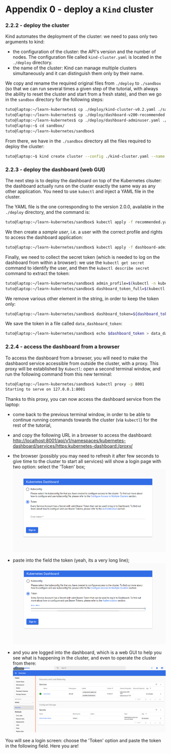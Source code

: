 # Appendix 0 - deploy a `Kind` cluster


### 2.2.2 - deploy the cluster

Kind automates the deployment of the cluster: we need to pass only two arguments to kind:

* the configuration of the cluster: the API's version and the number of nodes. The configuration file called `kind-cluster.yaml` is located in the `./deploy` directory.
* the name of the cluster: Kind can manage multiple clusters simultaneously and it can distinguish them only by their name.

We copy and rename the required original files from `./deploy` to `./sandbox` (so that we can run several times a given step of the tutorial, with always the ability to reset the cluster and start from a fresh state), and then we go in the `sandbox` directory for the following steps:

```bash
tuto@laptop:~/learn-kubernetes$ cp ./deploy/kind-cluster-v0.2.yaml ./sandbox/kind-cluster.yaml
tuto@laptop:~/learn-kubernetes$ cp ./deploy/dashboard-v200-recommended.yaml ./sandbox/recommended.yaml
tuto@laptop:~/learn-kubernetes$ cp ./deploy/dashboard-adminuser.yaml ./sandbox/dashboard-adminuser.yaml
tuto@laptop:~$ cd sandbox/
tuto@laptop:~/learn-kubernetes/sandbox$
```

From there, we have in the `./sandbox` directory all the files required to deploy the cluster:

```bash
tuto@laptop:~$ kind create cluster --config ./kind-cluster.yaml --name k8s-tuto
```

### 2.2.3 - deploy the dashboard (web GUI)

The next step is to deploy the dashboard on top of the Kubernetes clsuter: the dashboard actually runs on the cluster exactly the same way as any other application. You need to use `kubectl` and inject a YAML file in the cluster.

The YAML file is the one corresponding to the version 2.0.0, available in the `./deploy` directory, and the command is:

```bash
tuto@laptop:~/learn-kubernetes/sandbox$ kubectl apply -f recommended.yaml
```

We then create a *sample user*, i.e. a user with the correct profile and rights to access the dashboard application:

```bash
tuto@laptop:~/learn-kubernetes/sandbox$ kubectl apply -f dashboard-adminuser.yaml
```

Finally, we need to collect the secret token (which is needed to log on the dashboard from within a browser): we use the `kubectl get secret` command to identify the user, and then the `kubectl describe secret` command to extract the token:

```bash
tuto@laptop:~/learn-kubernetes/sandbox$ admin_profile=$(kubectl -n kubernetes-dashboard get secret | grep admin-user | awk '{print $1}')
tuto@laptop:~/learn-kubernetes/sandbox$ dashboard_token_full=$(kubectl -n kubernetes-dashboard describe secret $admin_profile | grep "token: ")
```
We remove various other element in the string, in order to keep the token only:

```bash
tuto@laptop:~/learn-kubernetes/sandbox$ dashboard_token=${dashboard_token_full#"token: "}
```

We save the token in a file called `data_dashboard_token`:

```bash
tuto@laptop:~/learn-kubernetes/sandbox$ echo $dashboard_token > data_dashboard_token
```

### 2.2.4 - access the dashboard from a browser

To access the dashboard from a browser, you will need to make the dashbaord service accessible from outside the cluster, with a proxy. This proxy will be established by `Kubectl`: open a second terminal window, and run the following command from this new terminal:

```bash
tuto@laptop:~/learn-kubernetes/sandbox$ kubectl proxy -p 8001
Starting to serve on 127.0.0.1:8001
```

Thanks to this proxy, you can now access the dashboard service from the laptop:
* come back to the previous terminal window, in order to be able to continue running commands towards the cluster (via `kubectl`) for the rest of the tutorial,
* and copy the following URL in a browser to access the dashboard:
  [http://localhost:8001/api/v1/namespaces/kubernetes-dashboard/services/https:kubernetes-dashboard:/proxy/](http://localhost:8001/api/v1/namespaces/kubernetes-dashboard/services/https:kubernetes-dashboard:/proxy/)

* the browser (possibly you may need to refresh it after few seconds to give time to the cluster to start all services) will show a login page with two option: select the 'Token' box;
![alt txt](./images/tuto-2-dashboard-login-1.png "Dashboard login page")
* paste into the field the token (yeah, its a very long line);
![alt txt](./images/tuto-2-dashboard-login-2.png "Dashboard login page - fill the token")
* and you are logged into the dashboard, which is a web GUI to help you see what is happening in the cluster, and even to operate the cluster from there:
![alt txt](./images/tuto-2-dashboard-overview-1.png "Dashboard - overview of the cluster)")

You will see a login screen: choose the 'Token' option and paste the token in the following field. Here you are!
